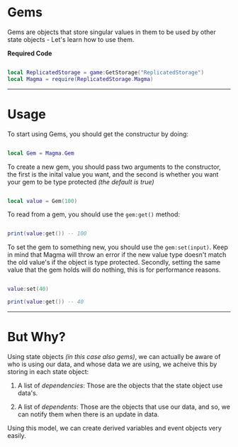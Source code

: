 # **Gems**

Gems are objects that store singular values in them to be used by other state objects - Let's learn how to use them.

**Required Code**
```Lua linenums="1" hl_lines="2 3"

local ReplicatedStorage = game:GetStorage("ReplicatedStorage")
local Magma = require(ReplicatedStorage.Magma)
```

_____

# **Usage**

To start using Gems, you should get the constructur by doing:

```Lua linenums="1"

local Gem = Magma.Gem
```

To create a new gem, you should pass two arguments to the constructor, the first is the inital value you want, and the second is whether you want your gem to be type protected *(the default is true)*

```Lua linenums="1"

local value = Gem(100)
```

To read from a gem, you should use the `gem:get()` method:

```Lua linenums="1"

print(value:get()) -- 100
```

To set the gem to something new, you should use the `gem:set(input)`. Keep in mind that Magma will throw an error if the new value type doesn't match the old value's if the object is type protected. Secondly, setting the same value that the gem holds will do nothing, this is for performance reasons.
```Lua linenums="1"

value:set(40)

print(value:get()) -- 40
```

___

# **But Why?**

Using state objects *(in this case also gems)*, we can actually be aware of who is using our data, and whose data we are using, we acheive this by storing in each state object:

1. A list of *dependencies*: Those are the objects that the state object use data's.

2. A list of *dependents*: Those are the objects that use our data, and so, we can notify them when there is an update in data.

Using this model, we can create derived variables and event objects very easily.